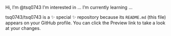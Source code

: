  Hi, I’m @tsq0743
 I’m interested in ...
 I’m currently learning ...

tsq0743/tsq0743 is a ✨ special ✨ repository because its `README.md` (this file) appears on your GitHub profile.
You can click the Preview link to take a look at your changes.

